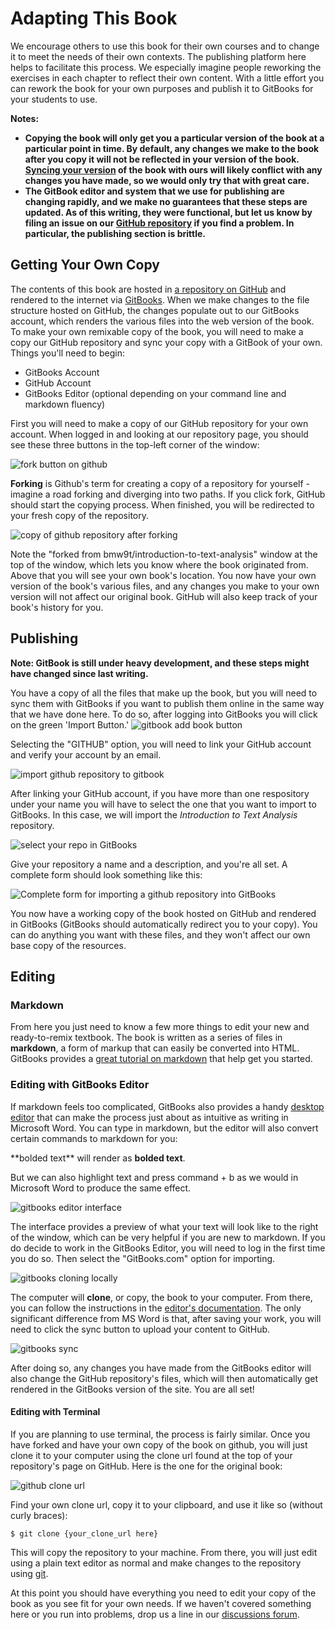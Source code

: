 # Adapting This Book

We encourage others to use this book for their own courses and to change it to meet the needs of their own contexts. The publishing platform here helps to facilitate this process. We especially imagine people reworking the exercises in each chapter to reflect their own content. With a little effort you can rework the book for your own purposes and publish it to GitBooks for your students to use.

**Notes:**

* **Copying the book will only get you a particular version of the book at a particular point in time. By default, any changes we make to the book after you copy it will not be reflected in your version of the book. [Syncing your version](https://help.github.com/articles/syncing-a-fork/) of the book with ours will likely conflict with any changes you have made, so we would only try that with great care.** 
* **The GitBook editor and system that we use for publishing are changing rapidly, and we make no guarantees that these steps are updated. As of this writing, they were functional, but let us know by filing an issue on our [GitHub repository](https://github.com/bmw9t/introduction-to-text-analysis/issues) if you find a problem. In particular, the publishing section is brittle.** 

## Getting Your Own Copy

The contents of this book are hosted in [a repository on GitHub](https://github.com/bmw9t/introduction-to-text-analysis) and rendered to the internet via [GitBooks](http://gitbook.com). When we make changes to the file structure hosted on GitHub, the changes populate out to our GitBooks account, which renders the various files into the web version of the book. To make your own remixable copy of the book, you will need to make a copy our GitHub repository and sync your copy with a GitBook of your own. Things you'll need to begin:

- GitBooks Account
- GitHub Account
- GitBooks Editor (optional depending on your command line and markdown fluency)

First you will need to make a copy of our GitHub repository for your own account. When logged in and looking at our repository page, you should see these three buttons in the top-left corner of the window:

![fork button on github](/assets/conclusion/fork-button.jpg)

**Forking** is Github's term for creating a copy of a repository for yourself - imagine a road forking and diverging into two paths. If you click fork, GitHub should start the copying process. When finished, you will be redirected to your fresh copy of the repository.

![copy of github repository after forking](/assets/conclusion/github-forking.jpg)

Note the "forked from bmw9t/introduction-to-text-analysis" window at the top of the window, which lets you know where the book originated from. Above that you will see your own book's location. You now have your own version of the book's various files, and any changes you make to your own version will not affect our original book. GitHub will also keep track of your book's history for you. 

## Publishing

**Note: GitBook is still under heavy development, and these steps might have changed since last writing.**

You have a copy of all the files that make up the book, but you will need to sync them with GitBooks if you want to publish them online in the same way that we have done here. To do so, after logging into GitBooks you will click on the green 'Import Button.' ![gitbook add book button](/assets/conclusion/gitbook-add-book.jpg)

Selecting the "GITHUB" option, you will need to link your GitHub account and verify your account by an email.

![import github repository to gitbook](/assets/conclusion/gitbooks-import-github.jpg)

After linking your GitHub account, if you have more than one respository under your name you will have to select the one that you want to import to GitBooks. In this case, we will import the *Introduction to Text Analysis* repository.

![select your repo in GitBooks](/assets/conclusion/gitbook-repo-selection.jpg)

Give your repository a name and a description, and you're all set. A complete form should look something like this:

![Complete form for importing a github repository into GitBooks](/assets/conclusion/gitbooks-github-complete-import-template.jpg)

You now have a working copy of the book hosted on GitHub and rendered in GitBooks (GitBooks should automatically redirect you to your copy). You can do anything you want with these files, and they won't affect our own base copy of the resources. 

## Editing

### Markdown

From here you just need to know a few more things to edit your new and ready-to-remix textbook. The book is written as a series of files in **markdown**, a form of markup that can easily be converted into HTML. GitBooks provides a [great tutorial on markdown](https://gitbookio.gitbooks.io/markdown/content/) that help get you started. 

### Editing with GitBooks Editor

If markdown feels too complicated, GitBooks also provides a handy [desktop editor](https://www.gitbook.com/editor/osx) that can make the process just about as intuitive as writing in Microsoft Word. You can type in markdown, but the editor will also convert certain commands to markdown for you:

\*\*bolded text\*\* will render as **bolded text**.

But we can also highlight text and press command + b as we would in Microsoft Word to produce the same effect.

![gitbooks editor interface](/assets/conclusion/gitbooks-editor-interface.jpg)

The interface provides a preview of what your text will look like to the right of the window, which can be very helpful if you are new to markdown. If you do decide to work in the GitBooks Editor, you will need to log in the first time you do so. Then select the "GitBooks.com" option for importing. 

![gitbooks cloning locally](/assets/conclusion/gitbooks-clone.jpg)

The computer will **clone**, or copy, the book to your computer. From there, you can follow the instructions in the [editor's documentation](https://help.gitbook.com/). The only significant difference from MS Word is that, after saving your work, you will need to click the sync button to upload your content to GitHub.

![gitbooks sync](/assets/conclusion/gitbooks-sync.jpg)

After doing so, any changes you have made from the GitBooks editor will also change the GitHub repository's files, which will then automatically get rendered in the GitBooks version of the site. You are all set!

#### Editing with Terminal

If you are planning to use terminal, the process is fairly similar. Once you have forked and have your own copy of the book on github, you will just clone it to your computer using the clone url found at the top of your repository's page on GitHub. Here is the one for the original book:  

![github clone url](/assets/conclusion/clone-url.jpg)

Find your own clone url, copy it to your clipboard, and use it like so (without curly braces):

```$ git clone {your_clone_url here}```

This will copy the repository to your machine. From there, you will just edit using a plain text editor as normal and make changes to the repository using [git](https://git-scm.com/). 

At this point you should have everything you need to edit your copy of the book as you see fit for your own needs. If we haven't covered something here or you run into problems, drop us a line in our [discussions forum](https://www.gitbook.com/book/bmw9t/introduction-to-text-analysis/discussions).
